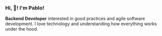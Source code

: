 <h3 align="left">Hi, 🤘! I'm Pablo!</h3>
<p align="left"><strong>Backend Developer</strong> interested in good practices and agile software development. I love technology and understanding how everything works under the hood.</p>
